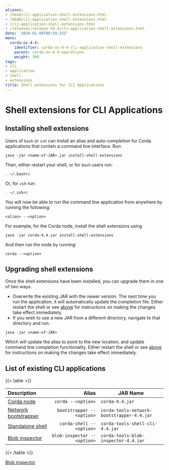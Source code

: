 ```yaml
---
aliases:
- /head/cli-application-shell-extensions.html
- /HEAD/cli-application-shell-extensions.html
- /cli-application-shell-extensions.html
- /releases/release-V4.4/cli-application-shell-extensions.html
date: '2020-01-08T09:59:25Z'
menu:
  corda-os-4-4:
    identifier: corda-os-4-4-cli-application-shell-extensions
    parent: corda-os-4-4-operations
    weight: 390
tags:
- cli
- application
- shell
- extensions
title: Shell extensions for CLI Applications
---
```



# Shell extensions for CLI Applications



## Installing shell extensions

Users of `bash` or `zsh` can install an alias and auto-completion for Corda applications that contain a command line interface. Run:

```shell
java -jar <name-of-JAR>.jar install-shell-extensions
```

Then, either restart your shell, or for `bash` users run:

```shell
. ~/.bashrc
```

Or, for `zsh` run:

```shell
. ~/.zshrc
```

You will now be able to run the command line application from anywhere by running the following:

```shell
<alias> --<option>
```

For example, for the Corda node, install the shell extensions using

```shell
java -jar corda-4.4.jar install-shell-extensions
```

And then run the node by running:

```shell
corda --<option>
```


## Upgrading shell extensions

Once the shell extensions have been installed, you can upgrade them in one of two ways.


* Overwrite the existing JAR with the newer version. The next time you run the application, it will automatically update
the completion file. Either restart the shell or see [above](#installing-shell-extensions) for instructions
on making the changes take effect immediately.
* If you wish to use a new JAR from a different directory, navigate to that directory and run:

```shell
java -jar <name-of-JAR>
```

Which will update the alias to point to the new location, and update command line completion functionality. Either
restart the shell or see [above](#installing-shell-extensions) for instructions on making the changes take effect immediately.


## List of existing CLI applications


{{< table >}}

|Description|Alias|JAR Name|
|:---------------------------------------------------------|------------------------------:|----------------------------------------------------------|
|[Corda node](running-a-node.html#starting-an-individual-corda-node)|`corda --<option>`|`corda-4.4.jar`|
|[Network bootstrapper](network-bootstrapper.html/)|`bootstrapper --<option>`|`corda-tools-network-bootstrapper-4.4.jar`|
|[Standalone shell](shell.html#standalone-shell)|`corda-shell --<option>`|`corda-tools-shell-cli-4.4.jar`|
|[Blob inspector](blob-inspector.html)|`blob-inspector --<option>`|`corda-tools-blob-inspector-4.4.jar`|

{{< /table >}}


[Blob inspector](blob-inspector.md)

